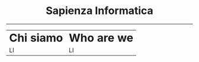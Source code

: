 <h1 align="center">Sapienza Informatica</h1>

---

<table border="0">
 <tr>
    <td><b style="font-size:30px">Chi siamo</b></td>
    <td><b style="font-size:30px">Who are we</b></td>
 </tr>
 <tr>
    <td>LI</td>
    <td>LI</td>
 </tr>
</table>
